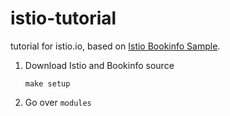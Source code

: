 # istio-tutorial
tutorial for istio.io, based on [Istio Bookinfo Sample](https://istio.io/docs/guides/bookinfo.html).

1. Download Istio and Bookinfo source
   ```
   make setup
   ```
2. Go over `modules`
